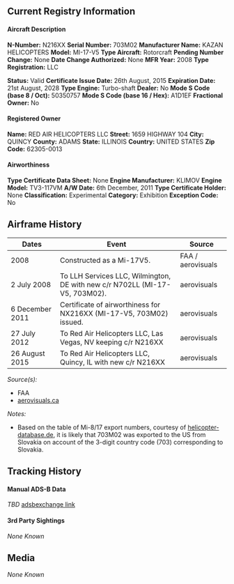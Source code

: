 ## Current Registry Information
#### Aircraft Description
**N-Number:** N216XX
**Serial Number:** 703M02
**Manufacturer Name:** KAZAN HELICOPTERS
**Model:** MI-17-V5
**Type Aircraft:** Rotorcraft
**Pending Number Change:** None
**Date Change Authorized:** None
**MFR Year:** 2008
**Type Registration:** LLC

**Status:** Valid
**Certificate Issue Date:** 26th August, 2015
**Expiration Date:** 21st August, 2028
**Type Engine:** Turbo-shaft
**Dealer:** No
**Mode S Code (base 8 / Oct):** 50350757
**Mode S Code (base 16 / Hex):** A1D1EF
**Fractional Owner:** No

#### Registered Owner
**Name:** RED AIR HELICOPTERS LLC
**Street:** 1659 HIGHWAY 104
**City:** QUINCY
**County:** ADAMS
**State:** ILLINOIS
**Country:** UNITED STATES
**Zip Code:** 62305-0013

#### Airworthiness
**Type Certificate Data Sheet:** None
**Engine Manufacturer:** KLIMOV
**Engine Model:** TV3-117VM
**A/W Date:** 6th December, 2011
**Type Certificate Holder:** None
**Classification:** Experimental
**Category:** Exhibition
**Exception Code:** No

## Airframe History

| **Dates**       | **Event**                                                                   | **Source**        |
| --------------- | --------------------------------------------------------------------------- | ----------------- |
| 2008            | Constructed as a Mi-17V5.                                                   | FAA / aerovisuals |
| 2 July 2008     | To LLH Services LLC, Wilmington, DE with new c/r N702LL (MI-17-V5, 703M02). | aerovisuals       |
| 6 December 2011 | Certificate of airworthiness for NX216XX (MI-17-V5, 703M02) issued.         | aerovisuals       |
| 27 July 2012    | To Red Air Helicopters LLC, Las Vegas, NV keeping c/r N216XX                | aerovisuals       |
| 26 August 2015  | To Red Air Helicopters LLC, Quincy, IL with new c/r N216XX                  | aerovisuals       |
*Source(s):*
- FAA
- [aerovisuals.ca](https://www.aerialvisuals.ca/AirframeDossier.php?Serial=16015)

*Notes:*
- Based on the table of Mi-8/17 export numbers, courtesy of [helicopter-database.de](https://www.helicopter-database.de/mi8-export-numbers.php), it is likely that 703M02 was exported to the US from Slovakia on account of the 3-digit country code (703) corresponding to Slovakia. 
## Tracking History
#### Manual ADS-B Data
*TBD*
[adsbexchange link](https://globe.adsbexchange.com/?icao=a1d1ef)

#### 3rd Party Sightings
*None Known*

## Media
*None Known*
